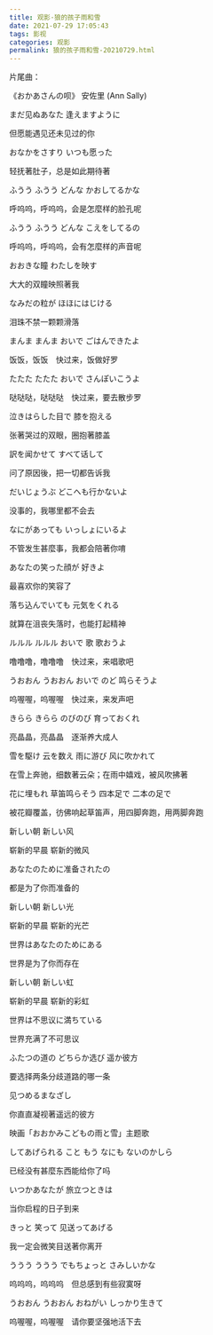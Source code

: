 ```yaml
---
title: 观影·狼的孩子雨和雪
date: 2021-07-29 17:05:43
tags: 影视
categories: 观影
permalink: 狼的孩子雨和雪-20210729.html
---
```




片尾曲：

《おかあさんの呗》 安佐里 (Ann Sally)

まだ见ぬあなた 逢えますように

但愿能遇见还未见过的你

おなかをさすり いつも愿った

轻抚著肚子，总是如此期待著

 

ふうう ふうう どんな かおしてるかな

呼呜呜，呼呜呜，会是怎麼样的脸孔呢

ふうう ふうう どんな こえをしてるの

呼呜呜，呼呜呜，会有怎麼样的声音呢

 

おおきな瞳 わたしを映す

大大的双瞳映照著我

なみだの粒が ほほにはじける

泪珠不禁一颗颗滑落

まんま まんま おいで ごはんできたよ

饭饭，饭饭　快过来，饭做好罗

たたた たたた おいで さんぽいこうよ

哒哒哒，哒哒哒　快过来，要去散步罗

 

泣きはらした目で 膝を抱える

张著哭过的双眼，圈抱著膝盖

訳を闻かせて すべて话して

问了原因後，把一切都告诉我

だいじょうぶ どこへも行かないよ

没事的，我哪里都不会去

なにがあっても いっしょにいるよ

不管发生甚麼事，我都会陪著你唷

 

あなたの笑った顔が 好きよ

最喜欢你的笑容了

落ち込んでいても 元気をくれる

就算在沮丧失落时，也能打起精神

ルルル ルルル おいで 歌 歌おうよ

噜噜噜，噜噜噜　快过来，来唱歌吧

うおおん うおおん おいで のど 鸣らそうよ

呜喔喔，呜喔喔　快过来，来发声吧

きらら きらら のびのび 育っておくれ

亮晶晶，亮晶晶　逐渐养大成人

 

雪を駆け 云を数え 雨に游び 风に吹かれて

在雪上奔驰，细数著云朵；在雨中嬉戏，被风吹拂著

花に埋もれ 草笛鸣らそう 四本足で 二本の足で

被花瓣覆盖，彷佛响起草笛声，用四脚奔跑，用两脚奔跑

新しい朝 新しい风

崭新的早晨 崭新的微风

あなたのために准备されたの

都是为了你而准备的

新しい朝 新しい光

崭新的早晨 崭新的光芒

世界はあなたのためにある

世界是为了你而存在

新しい朝 新しい虹

崭新的早晨 崭新的彩虹

世界は不思议に満ちている

世界充满了不可思议

 

ふたつの道の どちらか选び 遥か彼方

要选择两条分歧道路的哪一条

见つめるまなざし

你直直凝视著遥远的彼方

 

映画「おおかみこどもの雨と雪」主题歌

 

してあげられる こと もう なにも ないのかしら

已经没有甚麼东西能给你了吗

 

いつかあなたが 旅立つときは

当你启程的日子到来

きっと 笑って 见送ってあげる

我一定会微笑目送著你离开

ううう ううう でもちょっと さみしいかな

呜呜呜，呜呜呜　但总感到有些寂寞呀

うおおん うおおん おねがい しっかり生きて

呜喔喔，呜喔喔　请你要坚强地活下去
